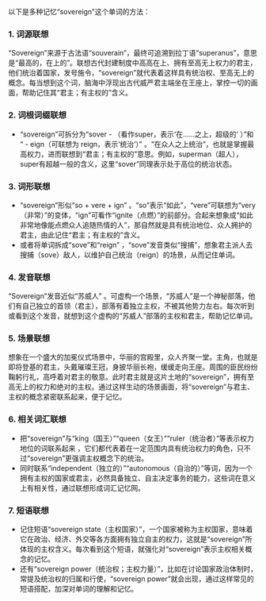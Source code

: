 以下是多种记忆“sovereign”这个单词的方法：

### 1. 词源联想
“Sovereign”来源于古法语“souverain”，最终可追溯到拉丁语“superanus”，意思是“最高的，在上的”。联想古代封建制度中高高在上、拥有至高无上权力的君主，他们统治着国家，发号施令，“sovereign”就代表着这样具有统治权、至高无上的概念。每当想到这个词，脑海中浮现出古代威严君主端坐在王座上，掌控一切的画面，帮助记住其“君主；有主权的”含义。

### 2. 词根词缀联想
 - “sovereign”可拆分为“sover - （看作super，表示‘在……之上，超级的’ ）”和 “ - eign（可联想为 reign，表示‘统治’）” 。“在众人之上统治”，也就是掌握最高权力，进而联想到“君主；有主权的”意思。例如，superman（超人），super有超越一般的含义，这里“sover”同理表示处于高位的统治状态。

### 3. 词形联想
 - “sovereign”形似“so + vere + ign” 。“so”表示“如此”，“vere”可联想为“very（非常）”的变体，“ign”可看作“ignite（点燃）”的前部分。合起来想象成“如此非常地像能点燃众人追随热情的人”，那自然就是具有统治地位、众人拥护的君主，由此记住“君主；有主权的”含义。
 - 或者将单词拆成“sove”和“reign” ，“sove”发音类似“搜捕”，想象君主派人去搜捕（sove）敌人，以维护自己统治（reign）的场景，从而记住单词。

### 4. 发音联想
“Sovereign”发音近似“苏威人” 。可虚构一个场景，“苏威人”是一个神秘部落，他们有自己独立的首领（君主），部落有着独立主权，不被其他势力左右。每次听到或看到这个发音，就想到这个虚构的“苏威人”部落的主权和君主，帮助记忆单词。

### 5. 场景联想
想象在一个盛大的加冕仪式场景中，华丽的宫殿里，众人齐聚一堂。主角，也就是即将登基的君主，头戴璀璨王冠，身披华丽长袍，缓缓走向王座。周围的臣民纷纷鞠躬行礼，高呼着对君主的敬意。此时君主就是这片土地的“sovereign”，拥有至高无上的权力和绝对的主权。通过这样生动的场景画面，将“sovereign”与君主、主权的概念紧密联系起来，便于记忆。

### 6. 相关词汇联想
 - 把“sovereign”与“king（国王）”“queen（女王）”“ruler（统治者）”等表示权力地位的词联系起来 ，它们都代表着在一定范围内具有统治权力的角色，只不过“sovereign”更强调主权概念下的统治。
 - 同时联系“independent（独立的）”“autonomous（自治的）”等词，因为一个拥有主权的国家或君主，必然具备独立、自主决定事务的能力，这些词在意义上有相关性，通过联想形成词汇记忆网。

### 7. 短语联想
 - 记住短语“sovereign state（主权国家）”，一个国家被称为主权国家，意味着它在政治、经济、外交等各方面拥有独立自主的权力，这就是“sovereign”所体现的主权含义。每次看到这个短语，就强化对“sovereign”表示主权相关概念的记忆。
 - 还有“sovereign power（统治权；主权力量）”，比如在讨论国家政治体制时，常提及统治权的归属和行使，“sovereign power”就会出现，通过这样常见的短语搭配，加深对单词的理解和记忆。 